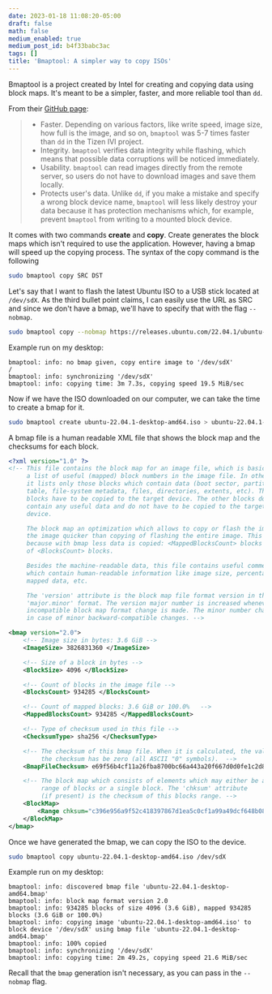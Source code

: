 ```yaml
---
date: 2023-01-18 11:08:20-05:00
draft: false
math: false
medium_enabled: true
medium_post_id: b4f33babc3ac
tags: []
title: 'Bmaptool: A simpler way to copy ISOs'
---
```


Bmaptool is a project created by Intel for creating and copying data using block maps. It's meant to be a simpler, faster, and more reliable tool than `dd`.

From their [GitHub page](https://github.com/intel/bmap-tools):

> - Faster. Depending on various factors, like write speed, image size, how full is the image, and so on, `bmaptool` was 5-7 times faster than `dd` in the Tizen IVI project.
> - Integrity. `bmaptool` verifies data integrity while flashing, which means that possible data corruptions will be noticed immediately.
> - Usability. `bmaptool` can read images directly from the remote server, so users do not have to download images and save them locally.
> - Protects user's data. Unlike `dd`, if you make a mistake and specify a wrong block device name, `bmaptool` will less likely destroy your data because it has protection mechanisms which, for example, prevent `bmaptool` from writing to a mounted block device.

It comes with two commands **create** and **copy**. Create generates the block maps which isn't required to use the application. However, having a bmap will speed up the copying process. The syntax of the copy command is the following

```bash
sudo bmaptool copy SRC DST
```

Let's say that I want to flash the latest Ubuntu ISO to a USB stick located at `/dev/sdX`. As the third bullet point claims, I can easily use the URL as SRC and since we don't have a bmap, we'll have to specify that with the flag `--nobmap`.

```bash
sudo bmaptool copy --nobmap https://releases.ubuntu.com/22.04.1/ubuntu-22.04.1-desktop-amd64.iso /dev/sdX
```

Example run on my desktop:

 ```
 bmaptool: info: no bmap given, copy entire image to '/dev/sdX'
 /
 bmaptool: info: synchronizing '/dev/sdX'
 bmaptool: info: copying time: 3m 7.3s, copying speed 19.5 MiB/sec
 ```

Now if we have the ISO downloaded on our computer, we can take the time to create a bmap for it.

```bash
sudo bmaptool create ubuntu-22.04.1-desktop-amd64.iso > ubuntu-22.04.1-desktop-amd64.bmap
```

A bmap file is a human readable XML file that shows the block map and the checksums for each block.

```xml
<?xml version="1.0" ?>
<!-- This file contains the block map for an image file, which is basically
     a list of useful (mapped) block numbers in the image file. In other words,
     it lists only those blocks which contain data (boot sector, partition
     table, file-system metadata, files, directories, extents, etc). These
     blocks have to be copied to the target device. The other blocks do not
     contain any useful data and do not have to be copied to the target
     device.

     The block map an optimization which allows to copy or flash the image to
     the image quicker than copying of flashing the entire image. This is
     because with bmap less data is copied: <MappedBlocksCount> blocks instead
     of <BlocksCount> blocks.

     Besides the machine-readable data, this file contains useful commentaries
     which contain human-readable information like image size, percentage of
     mapped data, etc.

     The 'version' attribute is the block map file format version in the
     'major.minor' format. The version major number is increased whenever an
     incompatible block map format change is made. The minor number changes
     in case of minor backward-compatible changes. -->

<bmap version="2.0">
    <!-- Image size in bytes: 3.6 GiB -->
    <ImageSize> 3826831360 </ImageSize>

    <!-- Size of a block in bytes -->
    <BlockSize> 4096 </BlockSize>

    <!-- Count of blocks in the image file -->
    <BlocksCount> 934285 </BlocksCount>

    <!-- Count of mapped blocks: 3.6 GiB or 100.0%   -->
    <MappedBlocksCount> 934285 </MappedBlocksCount>

    <!-- Type of checksum used in this file -->
    <ChecksumType> sha256 </ChecksumType>

    <!-- The checksum of this bmap file. When it is calculated, the value of
         the checksum has be zero (all ASCII "0" symbols).  -->
    <BmapFileChecksum> e69f56b4cf11a26fba8700bc66a443a20f667d0d0fe1c2d8028715ac060c402d </BmapFileChecksum>

    <!-- The block map which consists of elements which may either be a
         range of blocks or a single block. The 'chksum' attribute
         (if present) is the checksum of this blocks range. -->
    <BlockMap>
        <Range chksum="c396e956a9f52c418397867d1ea5c0cf1a99a49dcf648b086d2fb762330cc88d"> 0-934284 </Range>
    </BlockMap>
</bmap>
```

Once we have generated the bmap, we can copy the ISO to the device.

```bash
sudo bmaptool copy ubuntu-22.04.1-desktop-amd64.iso /dev/sdX
```

Example run on my desktop:

```
bmaptool: info: discovered bmap file 'ubuntu-22.04.1-desktop-amd64.bmap'
bmaptool: info: block map format version 2.0
bmaptool: info: 934285 blocks of size 4096 (3.6 GiB), mapped 934285 blocks (3.6 GiB or 100.0%)
bmaptool: info: copying image 'ubuntu-22.04.1-desktop-amd64.iso' to block device '/dev/sdX' using bmap file 'ubuntu-22.04.1-desktop-amd64.bmap'
bmaptool: info: 100% copied
bmaptool: info: synchronizing '/dev/sdX'
bmaptool: info: copying time: 2m 49.2s, copying speed 21.6 MiB/sec
```

Recall that the `bmap` generation isn't necessary, as you can pass in the `--nobmap` flag.